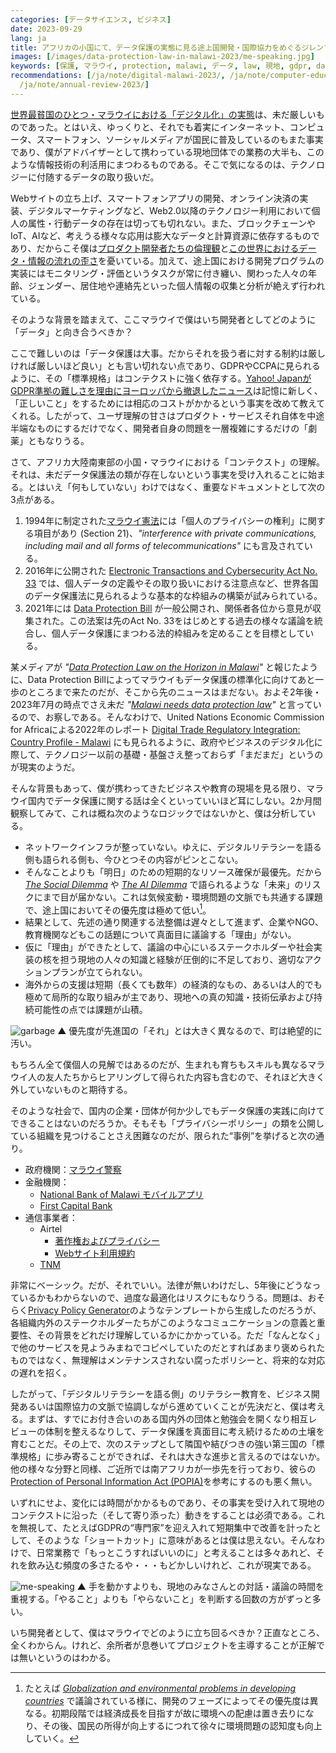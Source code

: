 ```yaml
---
categories: [データサイエンス, ビジネス]
date: 2023-09-29
lang: ja
title: アフリカの小国にて、データ保護の実態に見る途上国開発・国際協力をめぐるジレンマ。
images: [/images/data-protection-law-in-malawi-2023/me-speaking.jpg]
keywords: [保護, マラウイ, protection, malawi, データ, law, 現地, gdpr, data, 短期]
recommendations: [/ja/note/digital-malawi-2023/, /ja/note/computer-education-in-malawi/,
  /ja/note/annual-review-2023/]
---
```


[世界最貧国のひとつ・マラウイにおける「デジタル化」の実態](/ja/note/digital-malawi-2023/)は、未だ厳しいものであった。とはいえ、ゆっくりと、それでも着実にインターネット、コンピュータ、スマートフォン、ソーシャルメディアが国民に普及しているのもまた事実であり、僕がアドバイザーとして携わっている現地団体での業務の大半も、このような情報技術の利活用にまつわるものである。そこで気になるのは、テクノロジーに付随するデータの取り扱いだ。

Webサイトの立ち上げ、スマートフォンアプリの開発、オンライン決済の実装、デジタルマーケティングなど、Web2.0以降のテクノロジー利用において個人の属性・行動データの存在は切っても切れない。また、ブロックチェーンやIoT、AIなど、考えうる様々な応用は膨大なデータと計算資源に依存するものであり、だからこそ僕は[プロダクト開発者たちの倫理観](https://offers.jp/media/sidejob/workstyle/a_2103)と[この世界におけるデータ・情報の流れの歪さ](/ja/note/how-information-flows/)を憂いている。加えて、途上国における開発プログラムの実装にはモニタリング・評価というタスクが常に付き纏い、関わった人々の年齢、ジェンダー、居住地や連絡先といった個人情報の収集と分析が絶えず行われている。

そのような背景を踏まえて、ここマラウイで僕はいち開発者としてどのように「データ」と向き合うべきか？

ここで難しいのは「データ保護は大事。だからそれを扱う者に対する制約は厳しければ厳しいほど良い」とも言い切れない点であり、GDPRやCCPAに見られるように、その「標準規格」はコンテクストに強く依存する。[Yahoo! JapanがGDPR準拠の難しさを理由にヨーロッパから撤退したニュース](https://www.nikkei.com/article/DGXZQOUC015NP0R00C22A2000000/)は記憶に新しく、「正しいこと」をするためには相応のコストがかかるという事実を改めて教えてくれる。したがって、ユーザ理解の甘さはプロダクト・サービスそれ自体を中途半端なものにするだけでなく、開発者自身の問題を一層複雑にするだけの「劇薬」ともなりうる。

さて、アフリカ大陸南東部の小国・マラウイにおける「コンテクスト」の理解。それは、未だデータ保護法の類が存在しないという事実を受け入れることに始まる。とはいえ「何もしていない」わけではなく、重要なドキュメントとして次の3点がある。

1. 1994年に制定された[マラウイ憲法](https://www.malawi.gov.mw/index.php/resources/documents/constitution-of-the-republic-of-malawi)には「個人のプライバシーの権利」に関する項目があり (Section 21)、*"interference with private communications, including mail and all forms of telecommunications"* にも言及されている。
2. 2016年に公開された [Electronic Transactions and Cybersecurity Act No. 33](https://macra.mw/download/electronic-transaction-and-cyber-security-act-2016/) では、個人データの定義やその取り扱いにおける注意点など、世界各国のデータ保護法に見られるような基本的な枠組みの構築が試みられている。
3. 2021年には [Data Protection Bill](https://digmap.pppc.mw/data-protection-bill-draft/) が一般公開され、関係者各位から意見が収集された。この法案は先のAct No. 33をはじめとする過去の様々な議論を統合し、個人データ保護にまつわる法的枠組みを定めることを目標としている。

某メディアが *"[Data Protection Law on the Horizon in Malawi](https://cipesa.org/2021/06/data-protection-law-on-the-horizon-in-malawi/)"* と報じたように、Data Protection Billによってマラウイもデータ保護の標準化に向けてあと一歩のところまで来たのだが、そこから先のニュースはまだない。およそ2年後・2023年7月の時点でさえ未だ *"[Malawi needs data protection law](https://www.nyasatimes.com/malawi-needs-data-protection-laws-against-exploitation-suleman/)"* と言っているので、お察しである。そんなわけで、United Nations Economic Commission for Africaによる2022年のレポート [Digital Trade Regulatory Integration: Country Profile - Malawi](https://repository.uneca.org/handle/10855/48137) にも見られるように、政府やビジネスのデジタル化に際して、テクノロジー以前の基礎・基盤さえ整っておらず「まだまだ」というのが現実のようだ。

そんな背景もあって、僕が携わってきたビジネスや教育の現場を見る限り、マラウイ国内でデータ保護に関する話は全くといっていいほど耳にしない。2か月間観察してみて、これは概ね次のようなロジックではないかと、僕は分析している。

- ネットワークインフラが整っていない。ゆえに、デジタルリテラシーを語る側も語られる側も、今ひとつその内容がピンとこない。
- そんなことよりも「明日」のための短期的なリソース確保が最優先。だから *[The Social Dilemma](https://www.thesocialdilemma.com/)* や *[The AI Dilemma](https://www.youtube.com/watch?v=xoVJKj8lcNQ)* で語られるような「未来」のリスクにまで目が届かない。これは気候変動・環境問題の文脈でも共通する課題で、途上国においてその優先度は極めて低い[^1]。
- 結果として、先述の通り関連する法整備は遅々として進まず、企業やNGO、教育機関などもこの話題について真面目に議論する「理由」がない。
- 仮に「理由」ができたとして、議論の中心にいるステークホルダーや社会実装の核を担う現地の人々の知識と経験が圧倒的に不足しており、適切なアクションプランが立てられない。
- 海外からの支援は短期（長くても数年）の経済的なもの、あるいは人的でも極めて局所的な取り組みが主であり、現地への真の知識・技術伝承および持続可能性の点では課題が山積。

![garbage](/images/data-protection-law-in-malawi-2023/garbage.jpg)
▲ 優先度が先進国の「それ」とは大きく異なるので、町は絶望的に汚い。

もちろん全て僕個人の見解ではあるのだが、生まれも育ちもスキルも異なるマラウイ人の友人たちからヒアリングして得られた内容も含むので、それほど大きく外していないものと期待する。

そのような社会で、国内の企業・団体が何か少しでもデータ保護の実践に向けてできることはないのだろうか。そもそも「プライバシーポリシー」の類を公開している組織を見つけることさえ困難なのだが、限られた“事例”を挙げると次の通り。

- 政府機関：[マラウイ警察](https://www.police.gov.mw/about-us/privacy-policy)
- 金融機関：
  - [National Bank of Malawi モバイルアプリ](https://www.natbank.co.mw/mobile-app-privacy-policy)
  - [First Capital Bank](https://www.firstcapitalbank.co.mw/privacy/)
- 通信事業者：
  - Airtel
      - [著作権およびプライバシー](https://www.airtel.mw/copyRightPrivacy)
      - [Webサイト利用規約](https://www.airtel.mw/termCondition)
  - [TNM](https://www.tnm.co.mw/personal/support/privacy-policy/)

非常にベーシック。だが、それでいい。法律が無いわけだし、5年後にどうなっているかもわからないので、過度な最適化はリスクにもなりうる。問題は、おそらく[Privacy Policy Generator](https://www.termsfeed.com/privacy-policy-generator/)のようなテンプレートから生成したのだろうが、各組織内外のステークホルダーたちがこのようなコミュニケーションの意義と重要性、その背景をどれだけ理解しているかにかかっている。ただ「なんとなく」で他のサービスを見ようみまねでコピペしていたのだとすればあまり褒められたものではなく、無理解はメンテナンスされない腐ったポリシーと、将来的な対応の遅れを招く。

したがって、「デジタルリテラシーを語る側」のリテラシー教育を、ビジネス開発あるいは国際協力の文脈で協調しながら進めていくことが先決だと、僕は考える。まずは、すでにお付き合いのある国内外の団体と勉強会を開くなり相互レビューの体制を整えるなりして、データ保護を真面目に考え続けるための土壌を育むことだ。その上で、次のステップとして隣国や結びつきの強い第三国の「標準規格」に歩み寄ることができれば、それは大きな進歩と言えるのではないか。他の様々な分野と同様、ご近所では南アフリカが一歩先を行っており、彼らの[Protection of Personal Information Act (POPIA)](https://www.dataguidance.com/jurisdiction/south-africa)を参考にするのも悪く無い。

いずれにせよ、変化には時間がかかるものであり、その事実を受け入れて現地のコンテクストに沿った（そして寄り添った）動きをすることは必須である。これを無視して、たとえばGDPRの“専門家”を迎え入れて短期集中で改善を計ったとして、そのような「ショートカット」に意味があるとは僕は思えない。そんなわけで、日常業務で「もっとこうすればいいのに」と考えることは多々あれど、それを飲み込む頻度の多さたるや・・・もどかしいけれど、これが現実である。

![me-speaking](/images/data-protection-law-in-malawi-2023/me-speaking.jpg)
▲ 手を動かすよりも、現地のみなさんとの対話・議論の時間を重視する。「やること」よりも「やらないこと」を判断する回数の方がずっと多い。

いち開発者として、僕はマラウイでどのように立ち回るべきか？正直なところ、全くわからん。けれど、余所者が息巻いてプロジェクトを主導することが正解では無いというのはわかる。

[^1]: たとえば *[Globalization and environmental problems in developing countries](https://link.springer.com/article/10.1007/s11356-021-14105-z)* で議論されている様に、開発のフェーズによってその優先度は異なる。初期段階では経済成長を目指すが故に環境への配慮は置き去りになり、その後、国民の所得が向上するにつれて徐々に環境問題の認知度も向上していく。
